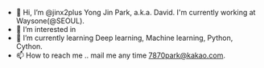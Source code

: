 - 👋 Hi, I’m @jinx2plus Yong Jin Park, a.k.a. David. I'm currently working at Waysone(@SEOUL).
- 👀 I’m interested in 
- 🌱 I’m currently learning Deep learning, Machine learning, Python, Cython.
- 📫 How to reach me .. mail me any time 7870park@kakao.com.

<!---
jinx2plus/jinx2plus is a ✨ special ✨ repository because its `README.md` (this file) appears on your GitHub profile.
You can click the Preview link to take a look at your changes.
--->
